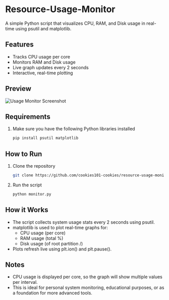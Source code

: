 # Resource-Usage-Monitor

A simple Python script that visualizes CPU, RAM, and Disk usage in real-time using psutil and matplotlib.

## Features

- Tracks CPU usage per core
- Monitors RAM and Disk usage
- Live graph updates every 2 seconds
- Interactive, real-time plotting

## Preview

![Usage Monitor Screenshot](screenshot.png)

## Requirements

1. Make sure you have the following Python libraries installed
   ```bash
   pip install psutil matplotlib

## How to Run

1. Clone the repository
   ```bash
   git clone https://github.com/cookies101-cookies/resource-usage-monitor.git cd resource-usage-monitor

2. Run the script
   ```bash
   python monitor.py

## How it Works

- The script collects system usage stats every 2 seconds using psutil.
- matplotlib is used to plot real-time graphs for:
  - CPU usage (per core)
  - RAM usage (total %)
  - Disk usage (of root partition /)
- Plots refresh live using plt.ion() and plt.pause().

## Notes

- CPU usage is displayed per core, so the graph will show multiple values per interval.
- This is ideal for personal system monitoring, educational purposes, or as a foundation for more advanced tools.

   

